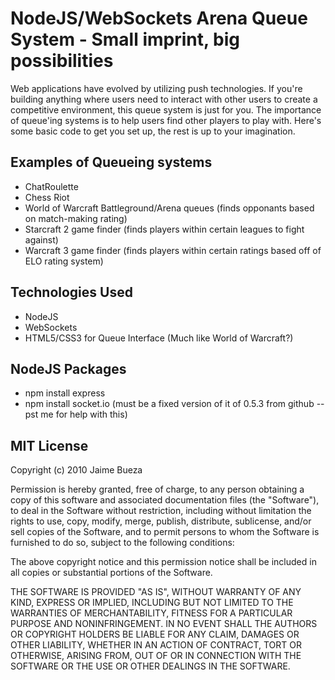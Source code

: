 # NodeJS/WebSockets Arena Queue System - Small imprint, big possibilities

Web applications have evolved by utilizing push technologies. If you're building anything where users need to interact with other users to create
a competitive environment, this queue system is just for you. The importance of queue'ing systems is to help users find other players
to play with. Here's some basic code to get you set up, the rest is up to your imagination.

## Examples of Queueing systems

* ChatRoulette 
* Chess Riot 
* World of Warcraft Battleground/Arena queues (finds opponants based on match-making rating)
* Starcraft 2 game finder (finds players within certain leagues to fight against)
* Warcraft 3 game finder (finds players within certain ratings based off of ELO rating system)

## Technologies Used

* NodeJS
* WebSockets
* HTML5/CSS3 for Queue Interface (Much like World of Warcraft?)

## NodeJS Packages

* npm install express
* npm install socket.io (must be a fixed version of it of 0.5.3 from github -- pst me for help with this)

## MIT License

Copyright (c) 2010 Jaime Bueza

Permission is hereby granted, free of charge, to any person obtaining a copy
of this software and associated documentation files (the "Software"), to deal
in the Software without restriction, including without limitation the rights
to use, copy, modify, merge, publish, distribute, sublicense, and/or sell
copies of the Software, and to permit persons to whom the Software is
furnished to do so, subject to the following conditions:

The above copyright notice and this permission notice shall be included in
all copies or substantial portions of the Software.

THE SOFTWARE IS PROVIDED "AS IS", WITHOUT WARRANTY OF ANY KIND, EXPRESS OR
IMPLIED, INCLUDING BUT NOT LIMITED TO THE WARRANTIES OF MERCHANTABILITY,
FITNESS FOR A PARTICULAR PURPOSE AND NONINFRINGEMENT. IN NO EVENT SHALL THE
AUTHORS OR COPYRIGHT HOLDERS BE LIABLE FOR ANY CLAIM, DAMAGES OR OTHER
LIABILITY, WHETHER IN AN ACTION OF CONTRACT, TORT OR OTHERWISE, ARISING FROM,
OUT OF OR IN CONNECTION WITH THE SOFTWARE OR THE USE OR OTHER DEALINGS IN
THE SOFTWARE.
